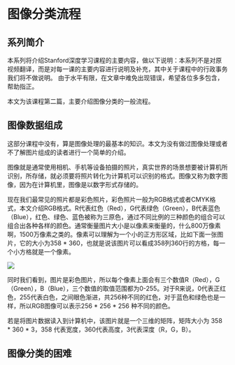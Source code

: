 # 图像分类流程

## 系列简介

本系列将介绍Stanford深度学习课程的主要内容，做以下说明：本系列不是对原视频翻译，而是对每一课的主要内容进行说明及补充，其中关于课程中的行政事务我们将不做说明。 由于水平有限，在文章中难免出现错误，希望各位多多包含，帮助指正。

本文为该课程第二篇，主要介绍图像分类的一般流程。

## 图像数据组成

这部分课程中没有，算是图像处理的最基本的知识。本文为没有做过图像处理或者不了解图片组成的读者进行一个简单的介绍。

图像就是通常使用相机、手机等设备拍摄的照片，真实世界的场景想要被计算机所识别，所存储，就必须要将照片转化为计算机可以识别的格式。图像又称为数字图像，因为在计算机里，图像是以数字形式存储的。

现在我们最常见的照片都是彩色照片，彩色照片一般为RGB格式或者CMYK格式，本文介绍RGB格式。R代表红色（Red），G代表绿色（Green），B代表蓝色（Blue），红色、绿色、蓝色被称为三原色，通过不同比例的三种颜色的组合可以组合出各种各样的颜色。通常衡量图片大小是以像素来衡量的，什么800万像素啊，1500万像素之类的。像素可以理解为一个小的正方形区域，比如下面一张图片，它的大小为358 * 360，也就是说该图片可以看成358列360行的方格，每一个小方格就是一个像素。

![](https://github.com/NGSHotpot/deep-learning/blob/master/stanford_img/lecture2/Logo_%E6%96%B9.jpg)

同时我们看到，图片是彩色图片，所以每个像素上面会有三个数值R（Red），G（Green），B（Blue），三个数值的取值范围都为0-255。对于R来说，0代表正红色，255代表白色，之间眼色渐进，共256种不同的红色，对于蓝色和绿色也是一样，所以RGB图像可以表示256 * 256 * 256 种不同的颜色。

若是将图片数据读入到计算机中，该图片就是一个三维的矩阵，矩阵大小为 358 * 360 * 3，358 代表宽度，360代表高度，3代表深度（R，G，B）。


## 图像分类的困难

